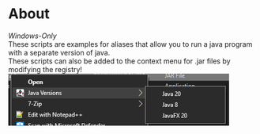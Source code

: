 # About
*Windows-Only*  
These scripts are examples for aliases that allow you to run a java program with a separate version of java.  
These scripts can also be added to the context menu for .jar files by modifying the registry!  
![alt text](example.png)
